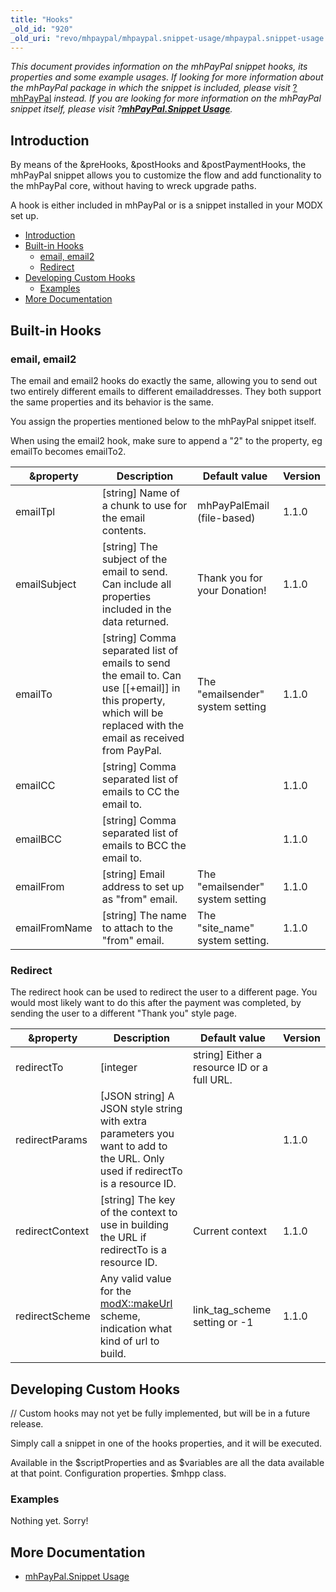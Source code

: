 ```yaml
---
title: "Hooks"
_old_id: "920"
_old_uri: "revo/mhpaypal/mhpaypal.snippet-usage/mhpaypal.snippet-usage.hooks"
---
```


_This document provides information on the mhPayPal snippet hooks, its properties and some example usages. If looking for more information about the mhPayPal package in which the snippet is included, please visit_ [?mhPayPal](/extras/mhpaypal "mhPayPal") _instead. If you are looking for more information on the mhPayPal snippet itself, please visit ?__[mhPayPal.Snippet Usage](/extras/mhpaypal/mhpaypal.snippet-usage "mhPayPal.Snippet Usage")__._

## Introduction

By means of the &preHooks, &postHooks and &postPaymentHooks, the mhPayPal snippet allows you to customize the flow and add functionality to the mhPayPal core, without having to wreck upgrade paths.

A hook is either included in mhPayPal or is a snippet installed in your MODX set up.

- [Introduction](#mhPayPal.SnippetUsage.Hooks-Introduction)
- [Built-in Hooks](#mhPayPal.SnippetUsage.Hooks-BuiltinHooks)
  - [email, email2](#mhPayPal.SnippetUsage.Hooks-email%2Cemail2)
  - [Redirect](#mhPayPal.SnippetUsage.Hooks-Redirect)
- [Developing Custom Hooks](#mhPayPal.SnippetUsage.Hooks-DevelopingCustomHooks)
  - [Examples](#mhPayPal.SnippetUsage.Hooks-Examples)
- [More Documentation](#mhPayPal.SnippetUsage.Hooks-MoreDocumentation)



## Built-in Hooks

### email, email2

The email and email2 hooks do exactly the same, allowing you to send out two entirely different emails to different emailaddresses. They both support the same properties and its behavior is the same.

You assign the properties mentioned below to the mhPayPal snippet itself.

When using the email2 hook, make sure to append a "2" to the property, eg emailTo becomes emailTo2.

| &property     | Description                                                                                                                                                             | Default value                    | Version |
| ------------- | ----------------------------------------------------------------------------------------------------------------------------------------------------------------------- | -------------------------------- | ------- |
| emailTpl      | \[string\] Name of a chunk to use for the email contents.                                                                                                               | mhPayPalEmail (file-based)       | 1.1.0   |
| emailSubject  | \[string\] The subject of the email to send. Can include all properties included in the data returned.                                                                  | Thank you for your Donation!     | 1.1.0   |
| emailTo       | \[string\] Comma separated list of emails to send the email to. Can use \[\[+email\]\] in this property, which will be replaced with the email as received from PayPal. | The "emailsender" system setting | 1.1.0   |
| emailCC       | \[string\] Comma separated list of emails to CC the email to.                                                                                                           |                                  | 1.1.0   |
| emailBCC      | \[string\] Comma separated list of emails to BCC the email to.                                                                                                          |                                  | 1.1.0   |
| emailFrom     | \[string\] Email address to set up as "from" email.                                                                                                                     | The "emailsender" system setting | 1.1.0   |
| emailFromName | \[string\] The name to attach to the "from" email.                                                                                                                      | The "site\_name" system setting. | 1.1.0   |

### Redirect

The redirect hook can be used to redirect the user to a different page. You would most likely want to do this after the payment was completed, by sending the user to a different "Thank you" style page.

| &property       | Description                                                                                                                                                                            | Default value                                | Version |
| --------------- | -------------------------------------------------------------------------------------------------------------------------------------------------------------------------------------- | -------------------------------------------- | ------- |
| redirectTo      | \[integer                                                                                                                                                                              | string\] Either a resource ID or a full URL. |         | 1.1.0 |
| redirectParams  | \[JSON string\] A JSON style string with extra parameters you want to add to the URL. Only used if redirectTo is a resource ID.                                                        |                                              | 1.1.0   |
| redirectContext | \[string\] The key of the context to use in building the URL if redirectTo is a resource ID.                                                                                           | Current context                              | 1.1.0   |
| redirectScheme  | Any valid value for the [modX::makeUrl](developing-in-modx/other-development-resources/class-reference/modx/modx.makeurl "modX.makeUrl") scheme, indication what kind of url to build. | link\_tag\_scheme setting or -1              | 1.1.0   |

## Developing Custom Hooks

// Custom hooks may not yet be fully implemented, but will be in a future release.

Simply call a snippet in one of the hooks properties, and it will be executed.

Available in the $scriptProperties and as $variables are all the data available at that point. Configuration properties. $mhpp class.

### Examples

Nothing yet. Sorry!

## More Documentation

- [mhPayPal.Snippet Usage](/extras/mhpaypal/mhpaypal.snippet-usage "mhPayPal.Snippet Usage")